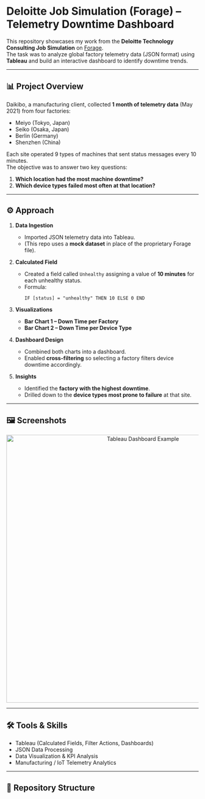 # Deloitte Job Simulation (Forage) – Telemetry Downtime Dashboard

This repository showcases my work from the **Deloitte Technology Consulting Job Simulation** on [Forage](https://www.theforage.com/).  
The task was to analyze global factory telemetry data (JSON format) using **Tableau** and build an interactive dashboard to identify downtime trends.

---

## 📊 Project Overview
Daikibo, a manufacturing client, collected **1 month of telemetry data** (May 2021) from four factories:

- Meiyo (Tokyo, Japan)  
- Seiko (Osaka, Japan)  
- Berlin (Germany)  
- Shenzhen (China)  

Each site operated 9 types of machines that sent status messages every 10 minutes.  
The objective was to answer two key questions:

1. **Which location had the most machine downtime?**  
2. **Which device types failed most often at that location?**

---

## ⚙️ Approach

1. **Data Ingestion**  
   - Imported JSON telemetry data into Tableau.  
   - (This repo uses a **mock dataset** in place of the proprietary Forage file).  

2. **Calculated Field**  
   - Created a field called `Unhealthy` assigning a value of **10 minutes** for each unhealthy status.  
   - Formula:  
     ```tableau
     IF [status] = "unhealthy" THEN 10 ELSE 0 END
     ```

3. **Visualizations**  
   - **Bar Chart 1 – Down Time per Factory**  
   - **Bar Chart 2 – Down Time per Device Type**  

4. **Dashboard Design**  
   - Combined both charts into a dashboard.  
   - Enabled **cross-filtering** so selecting a factory filters device downtime accordingly.  

5. **Insights**  
   - Identified the **factory with the highest downtime**.  
   - Drilled down to the **device types most prone to failure** at that site.  

---

## 🖼️ Screenshots
<p align="center">
  <img src="dashboard_view.png" alt="Tableau Dashboard Example" width="700"/>
</p>

---

## 🛠️ Tools & Skills
- Tableau (Calculated Fields, Filter Actions, Dashboards)  
- JSON Data Processing  
- Data Visualization & KPI Analysis  
- Manufacturing / IoT Telemetry Analytics  

---

## 📂 Repository Structure
